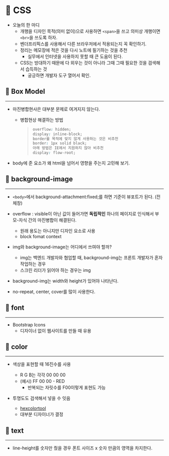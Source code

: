 # 📝 CSS

-   오늘의 한 마디
    -   개행을 디자인 목적(의미 없이)으로 사용하면 `<span>`을 쓰고 의미상 개행이면 `<br>`을 쓰도록 하자.
    -   벤더프리픽스를 사용해서 다른 브라우저에서 적용되는지 꼭 확인하기.
    -   정리는 메모장에 적은 것을 다시 노트에 필기하는 것을 추천
        -   실무에서 인터넷을 사용하지 못할 때 큰 도움이 된다.
    -   CSS는 방대하기 때문에 다 외우는 것이 아니라 그때 그때 필요한 것을 검색해서 습득하는 것
        -   궁긍하면 개발자 도구 열어서 확인.

## 📎 Box Model

<hr>

-   마진병합현사은 대부분 문제로 여겨지지 않는다.

    -   병합현상 해결하는 방법
        > ```css
        > overflow: hidden;
        > display: inline-block;
        > border를 목적에 맞지 않게 사용하는 것은 비추천
        > border: 1px solid black;
        > 아래 방법은 IE에서 지원하지 않아 비추천
        > display: flow-root;
        > ```

-   body에 준 요소가 왜 html을 넘어서 영향을 주는지 고민해 보기.

## 📎 background-image

<hr>

-   `<body>`에서 background-attachment:fixed;를 하면 기준이 뷰포트가 된다. (전체창)

-   overflow : visible이 아닌 값이 들어가면 **독립적인** 하나의 페이지로 인식해서 부모-자식 간의 마진병합이 해결된다.

    -   원래 용도는 아니지만 디자인 요소로 사용
    -   block fomat context

-   img와 background-image는 어디에서 쓰여야 할까?
    -   img는 백엔드 개발자와 협업할 때, background-img는 프론트 개발자가 혼자 작업하는 경우
    -   스크린 리더가 읽어야 하는 경우는 img
-   background-img는 width와 height가 있어야 나타난다.

-   no-repeat, center, cover를 많이 사용한다.

## 📎 font

<hr>

-   Bootstrap Icons
    -   디자이너 없이 웹사이트를 만들 때 유용

## 📎 color

<hr>

-   색상을 표현할 때 16진수를 사용

    -   R G B는 각각 00 00 00
    -   (예시) FF 00 00 - RED
        -   반복되는 자릿수를 F00이렇게 표현도 가능

-   투명도도 검색해서 넣을 수 잇음
    -   [hexcolortool](https://www.hexcolortool.com/)
    -   대부분 디자이너가 결정

## 📎 text

<hr>

-   line-height를 숫자만 줬을 경우 폰트 사이즈 x 숫자 만큼의 영역을 차지한다.
